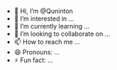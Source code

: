 - 👋 Hi, I’m @Quninton
- 👀 I’m interested in ...
- 🌱 I’m currently learning ...
- 💞️ I’m looking to collaborate on ...
- 📫 How to reach me ...
- 😄 Pronouns: ...
- ⚡ Fun fact: ...

<!---
Quninton/Quninton is a ✨ special ✨ repository because its `README.md` (this file) appears on your GitHub profile.
You can click the Preview link to take a look at your changes.
--->
